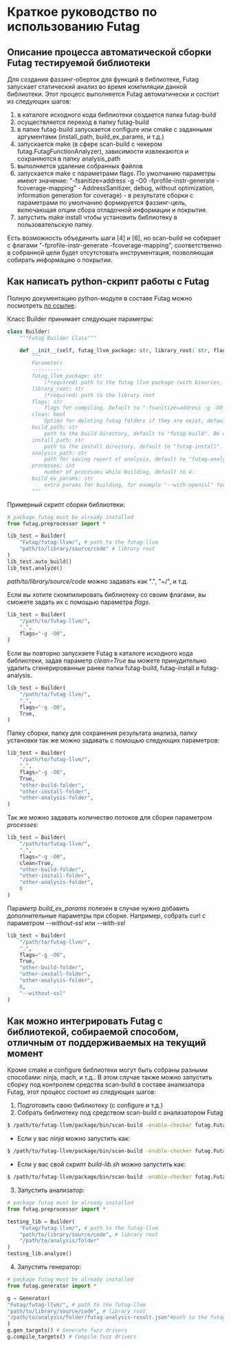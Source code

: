 # Краткое руководство по использованию Futag

## Описание процесса автоматической сборки Futag тестируемой библиотеки

Для создания фаззинг-оберток для функций в библиотеке, Futag запускает статический анализ во время компиляции данной библиотеки. Этот процесс выполняется Futag автоматически и состоит из следующих шагов:
1. в каталоге исходного кода библиотеки создается папка futag-build
2. осуществляется переход в папку futag-build
3. в папке futag-build запускается configure или cmake с заданными аргументами (install_path, build_ex_params, и т.д.)
4. запускается make (в сфере scan-build с чекером futag.FutagFunctionAnalyzer), зависимости извлекаются и сохраняются в папку analysis_path
5. выполняется удаление собранных файлов
6. запускается make с параметрами flags. По умолчанию параметры имеют значение: "-fsanitize=address -g -O0 -fprofile-instr-generate -fcoverage-mapping" - AddressSanitizer, debug, without optimization, information generation for coverage) - в результате сборки с параметрами по умолчанию формируется фаззинг-цель, включающая опции сбора отладочной информации и покрытия.
7. запустить make install чтобы установить библиотеку в пользовательскую папку.

Есть возможность объединить шаги [4] и [6], но scan-build не собирает с флагами "-fprofile-instr-generate -fcoverage-mapping", соответственно в собранной цели будет отсутстовать инструментация, позволяющая собирать информацию о покрытии.

## Как написать python-скрипт работы с Futag
Полную документацию python-модуля в составе Futag можно посмотреть [по ссылке](https://github.com/ispras/Futag/tree/main/src/python/futag-package).

Класс Builder принимает следующие параметры:
```python
class Builder:
    """Futag Builder Class"""

    def __init__(self, futag_llvm_package: str, library_root: str, flags: str = COMPILER_FLAGS, clean: bool = False, build_path: str = BUILD_PATH, install_path: str = INSTALL_PATH, analysis_path: str = ANALYSIS_PATH, processes: int =4, build_ex_params=BUILD_EX_PARAMS):
        """
        Parameters
        ----------
        futag_llvm_package: str
            (*required) path to the futag llvm package (with binaries, scripts, etc)
        library_root: str
            (*required) path to the library root
        flags: str
            flags for compiling. Default to "-fsanitize=address -g -O0 -fprofile-instr-generate -fcoverage-mapping"
        clean: bool
            Option for deleting futag folders if they are exist, default to False (futag-build, futag-install, futag-analysis). 
        build_path: str
            path to the build directory, default to "futag-build". Be careful, this directory will be deleted and create again if clean set to True.
        install_path: str
            path to the install directory, default to "futag-install". Be careful, this directory will be deleted and create again if clean set to True.
        analysis_path: str
            path for saving report of analysis, default to "futag-analysis". Be careful, this directory will be deleted and create again if clean set to True.
        processes: int
            number of processes while building, default to 4.
        build_ex_params: str
            extra params for building, for example "--with-openssl" for building curl
        """
```
Примерный скрипт сборки библиотеки:
```python
# package futag must be already installed
from futag.preprocessor import *

lib_test = Builder(
    "Futag/futag-llvm/", # path to the futag-llvm
    "path/to/library/source/code" # library root
)
lib_test.auto_build()
lib_test.analyze()
```
*path/to/library/source/code* можно задавать как ".", "~/", и т.д.

Если вы хотите скомпилировать библиотеку со своим флагами, вы сможете задать их с помощью параметра *flags*.
```python
lib_test = Builder(
    "/path/to/futag-llvm/", 
    ".", 
    flags="-g -O0",
)
```

Если вы повторно запускаете Futag в каталоге исходного кода библиотеки, задав параметр *clean=True* вы можете принудительно удалить сгенерированные ранее папки futag-build, futag-install и futag-analysis.
```python
lib_test = Builder(
    "/path/to/futag-llvm/", 
    ".", 
    flags="-g -O0",
    True, 
)
```

Папку сборки, папку для сохранения результата анализа, папку установки так же можно задавать с помощью следующих параметров:

```python
lib_test = Builder(
    "/path/to/futag-llvm/", 
    ".", 
    flags="-g -O0",
    True, 
    "other-build-folder",
    "other-install-folder", 
    "other-analysis-folder",
)
```
Так же можно задавать количество потоков для сборки параметром *processes*:

```python
lib_test = Builder(
    "/path/to/futag-llvm/", 
    ".", 
    flags="-g -O0",
    clean=True, 
    "other-build-folder",
    "other-install-folder", 
    "other-analysis-folder",
    8
)
```

Параметр *build_ex_params* полезен в случае нужно добавить дополнительные параметры при сборке. Например, собрать curl с параметром *--without-ssl* или *--with-ssl*

```python
lib_test = Builder(
    "/path/to/futag-llvm/", 
    ".", 
    flags="-g -O0",
    True, 
    "other-build-folder",
    "other-install-folder", 
    "other-analysis-folder",
    8,
    "--without-ssl"
)
```

## Как можно интегрировать Futag с библиотекой, собираемой способом, отличным от поддерживаемых на текущий момент

Кроме cmake и configure библиотеки могут быть собраны разными способами: ninja, mach, и т.д..
В этом случае также можно запустить сборку под контролем средства scan-build в составе анализатора Futag, этот процесс состоит из следующих шагов:

1. Подготовить свою библиотеку (с configure и т.д.)
2. Собрать библиотеку под средством scan-build с анализатором Futag

```bash
$ /path/to/futag-llvm/package/bin/scan-build -enable-checker futag.FutagFunctionAnalyzer -analyzer-config futag.FutagFunctionAnalyzer:report_dir=/path/to/analysis/folder <your-build-script>
```

- Если у вас *ninja* можно запустить как:
```bash
$ /path/to/futag-llvm/package/bin/scan-build -enable-checker futag.FutagFunctionAnalyzer -analyzer-config futag.FutagFunctionAnalyzer:report_dir=/path/to/analysis/folder ninja -j4
```
- Если у вас свой скрипт *build-lib.sh* можно запустить как:
```bash
$ /path/to/futag-llvm/package/bin/scan-build -enable-checker futag.FutagFunctionAnalyzer -analyzer-config futag.FutagFunctionAnalyzer:report_dir=/path/to/analysis/folder build-lib.sh
```

3. Запустить анализатор:

```python
# package futag must be already installed
from futag.preprocessor import *

testing_lib = Builder(
    "Futag/futag-llvm/", # path to the futag-llvm
    "path/to/library/source/code", # library root
    "/path/to/analysis/folder"
)
testing_lib.analyze()
```

4. Запустить генератор:

```python
# package futag must be already installed
from futag.generator import *

g = Generator(
"Futag/futag-llvm/", # path to the futag-llvm
"path/to/library/source/code", # library root
"/path/to/analysis/folder/futag-analysis-result.json"#path to the futag-analysis-result.json file
)
g.gen_targets() # Generate fuzz drivers
g.compile_targets() # Compile fuzz drivers